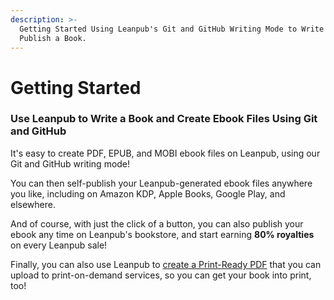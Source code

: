 ```yaml
---
description: >-
  Getting Started Using Leanpub's Git and GitHub Writing Mode to Write and
  Publish a Book.
---
```


# Getting Started

### Use Leanpub to Write a Book and Create Ebook Files Using Git and GitHub <a id="h_8121cbb813"></a>

It's easy to create PDF, EPUB, and MOBI ebook files on Leanpub, using our Git and GitHub writing mode!

You can then self-publish your Leanpub-generated ebook files anywhere you like, including on Amazon KDP, Apple Books, Google Play, and elsewhere.

And of course, with just the click of a button, you can also publish your ebook any time on Leanpub's bookstore, and start earning **80% royalties** on every Leanpub sale!

Finally, you can also use Leanpub to [create a Print-Ready PDF](http://help.leanpub.com/en/articles/3333903-walkthrough-creating-a-print-ready-pdf-export-from-a-leanpub-book-manuscript-to-use-with-print-on-demand-services) that you can upload to print-on-demand services, so you can get your book into print, too!

